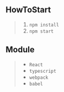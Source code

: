 ## HowToStart
>1. `npm install` 
>2. `npm start` 

## Module
>- `React`
>- `typescript`
>- `webpack`
>- `babel`
